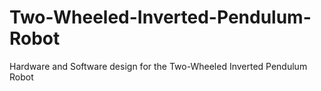 # Two-Wheeled-Inverted-Pendulum-Robot
Hardware and Software design for the Two-Wheeled Inverted Pendulum Robot
